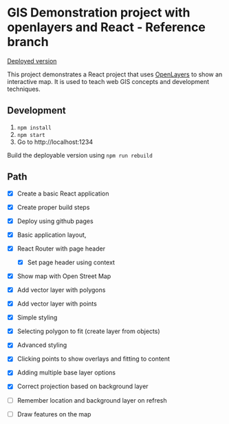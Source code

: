 # GIS Demonstration project with openlayers and React - Reference branch

[Deployed version](https://jhannes.github.io/gis-kata/)

This project demonstrates a React project that uses [OpenLayers](https://openlayers.org)
to show an interactive map. It is used to teach web GIS concepts and development techniques.

## Development

1. `npm install`
2. `npm start`
3. Go to http://localhost:1234

Build the deployable version using `npm run rebuild`

## Path

* [x] Create a basic React application
* [x] Create proper build steps
* [x] Deploy using github pages
* [x] Basic application layout,
* [x] React Router with page header
  * [x] Set page header using context
* [x] Show map with Open Street Map
* [x] Add vector layer with polygons
* [x] Add vector layer with points
* [x] Simple styling
* [x] Selecting polygon to fit (create layer from objects)
* [x] Advanced styling
* [x] Clicking points to show overlays and fitting to content
* [x] Adding multiple base layer options
* [x] Correct projection based on background layer
* [ ] Remember location and background layer on refresh
* [ ] Draw features on the map


